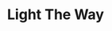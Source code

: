 ---
title: Light The Way
description: Ahead of you, to guide you - Los Angeles' Best Veteran Resources.  Prevetted By Vets, For Vets.
image: ./assets/images/projects/light-the-way.jpg
alt: 'Veteran returned from service to civilian life.'
links: 
  - name: Site
    url: 'https://lighttheway.herokuapp.com/'
looking: 
  - category: Development
    skill: Front-end Developers 
  - category: UI/UX
    skill: UX Designers
location: 
  - Downtown LA
  - Remote
visible: false
status: On Hold
---